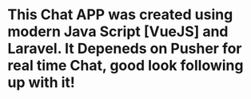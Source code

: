 <h1>This Chat APP was created using modern Java Script [VueJS] and Laravel. It Depeneds on Pusher for real time Chat, good look following up with it!</h1>
